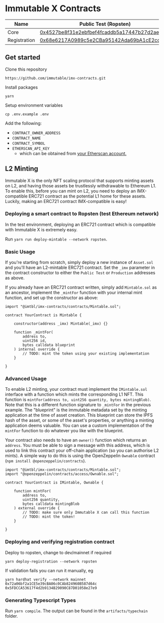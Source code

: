 # Immutable X Contracts

| Name         | Public Test (Ropsten)                                                                                                         | Production (Mainnet)                                                                                                  |
| ------------ | ----------------------------------------------------------------------------------------------------------------------------- | --------------------------------------------------------------------------------------------------------------------- |
| Core         | [0x4527be8f31e2ebfbef4fcaddb5a17447b27d2aef](https://ropsten.etherscan.io/address/0x4527be8f31e2ebfbef4fcaddb5a17447b27d2aef) | [0x5FDCCA53617f4d2b9134B29090C87D01058e27e9](https://etherscan.io/address/0x5FDCCA53617f4d2b9134B29090C87D01058e27e9) |
| Registration | [0x68e6217A0989c5e2CBa95142Ada69bA1cE2cdCA9](https://ropsten.etherscan.io/address/0x68e6217A0989c5e2CBa95142Ada69bA1cE2cdCA9) | [0xB28816338Bcc7Eb4dC1e0c09341076Db0b97f92F](https://etherscan.io/address/0xB28816338Bcc7Eb4dC1e0c09341076Db0b97f92F) |

## Get started

Clone this repository

```
https://github.com/immutable/imx-contracts.git
```

Install packages

```
yarn
```

Setup environment variables

```
cp .env.example .env
```

Add the following:

- `CONTRACT_OWNER_ADDRESS`
- `CONTRACT_NAME`
- `CONTRACT_SYMBOL`
- `ETHERSCAN_API_KEY`
  - which can be obtained from [your Etherscan account.](https://etherscan.io/myapikey)

## L2 Minting

Immutable X is the only NFT scaling protocol that supports minting assets on L2, and having those assets be trustlessly withdrawable to Ethereum L1. To enable this, before you can mint on L2, you need to deploy an IMX-compatible ERC721 contract as the potential L1 home for these assets. Luckily, making an ERC721 contract IMX-compatible is easy!

### Deploying a smart contract to Ropsten (test Ethereum network)

In the test environment, deploying an ERC721 contract which is compatible with Immutable X is extremely easy.

Run `yarn run deploy-mintable --network ropsten`.

### Basic Usage

If you're starting from scratch, simply deploy a new instance of `Asset.sol` and you'll have an L2-mintable ERC721 contract. Set the `_imx` parameter in the contract constructor to either the `Public Test` or `Production` addresses as above.

If you already have an ERC721 contract written, simply add `Mintable.sol` as an ancestor, implement the `_mintFor` function with your internal mint function, and set up the constructor as above:

```
import "@imtbl/imx-contracts/contracts/Mintable.sol";

contract YourContract is Mintable {

    constructor(address _imx) Mintable(_imx) {}

    function _mintFor(
        address to,
        uint256 id,
        bytes calldata blueprint
    ) internal override {
        // TODO: mint the token using your existing implementation
    }

}
```

### Advanced Usage

To enable L2 minting, your contract must implement the `IMintable.sol` interface with a function which mints the corresponding L1 NFT. This function is `mintFor(address to, uint256 quantity, bytes mintingBlob)`. Note that this is a different function signature to `_mintFor` in the previous example. The "blueprint" is the immutable metadata set by the minting application at the time of asset creation. This blueprint can store the IPFS hash of the asset, or some of the asset's properties, or anything a minting application deems valuable. You can use a custom implementation of the `mintFor` function to do whatever you like with the blueprint.

Your contract also needs to have an `owner()` function which returns an `address`. You must be able to sign a message with this address, which is used to link this contract your off-chain application (so you can authorise L2 mints). A simple way to do this is using the OpenZeppelin `Ownable` contract (`npm install @openzeppelin/contracts`).

```
import "@imtbl/imx-contracts/contracts/Mintable.sol";
import "@openzeppelin/contracts/access/Ownable.sol";

contract YourContract is IMintable, Ownable {

    function mintFor(
        address to,
        uint256 quantity,
        bytes calldata mintingBlob
    ) external override {
        // TODO: make sure only Immutable X can call this function
        // TODO: mint the token!
    }

}
```

### Deploying and verifying registration contract

Deploy to ropsten, change to dev/mainnet if required

```
yarn deploy-registration --network ropsten
```

If validation fails you can run it manually, eg

```
yarn hardhat verify --network mainnet 0x72a06bf2a1CE5e39cBA06c0CAb824960B587d64c 0x5FDCCA53617f4d2b9134B29090C87D01058e27e9
```

### Generating Typescript Types

Run `yarn compile`. The output can be found in the `artifacts/typechain` folder.
